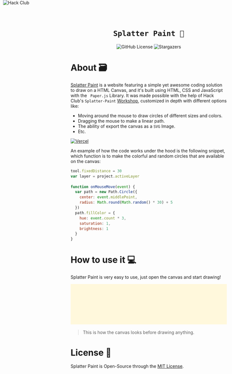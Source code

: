 <div align="center">
  
# ``` Splatter Paint 🎨 ```

![GitHub License](https://img.shields.io/github/license/J-cordz/Splatter-Paint?style=for-the-badge)
![Stargazers](https://img.shields.io/github/stars/J-cordz/Splatter-Paint?style=for-the-badge)

</div>
  
# About 🗃️

[Splatter Paint](https://splatterpaint.vercel.app/) is a website featuring a simple yet awesome coding solution to draw on a HTML Canvas, and it's built using HTML, CSS and JavaScript with the ```  Paper.js ```  Library.
It was made possible with the help of Hack Club's ``` Splatter-Paint ``` [Workshop](https://workshops.hackclub.com/splatter_paint/), customized in depth with different options like:

- Moving around the mouse to draw circles of different sizes and colors.
- Dragging the mouse to make a linear path.
- The ability of export the canvas as a ``` SVG ``` Image.
- Etc.

[![Vercel](https://img.shields.io/badge/Deployed_with_Vercel-000000.svg?style=for-the-badge&logo=vercel&logoColor=white)](https://splatterpaint.vercel.app/)
  
<a href="https://hackclub.com/"><img style="position: absolute; top: 0; left: 10px; border: 0; width: 256px; z-index: 999;" src="https://assets.hackclub.com/flag-orpheus-left.svg" alt="Hack Club"/></a>

An example of how the code works under the hood is the following snippet, which function is to make the colorful and random circles that are available on the canvas:

``` JavaScript
tool.fixedDistance = 30
var layer = project.activeLayer

function onMouseMove(event) {
  var path = new Path.Circle({
    center: event.middlePoint,
    radius: Math.round(Math.random() * 30) + 5
  })
  path.fillColor = {
    hue: event.count * 3,
    saturation: 1,
    brightness: 1
  }
}
```

# How to use it 💻

Splatter Paint is very easy to use, just open the canvas and start drawing!

![](canvas.svg)
> This is how the canvas looks before drawing anything.

# License 🍱

Splatter Paint is Open-Source through the [MIT License](https://github.com/J-cordz/Splatter-Paint/blob/main/LICENSE). 
